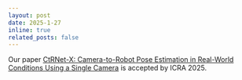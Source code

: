 ```yaml
---
layout: post
date: 2025-1-27
inline: true
related_posts: false
---
```


Our paper [CtRNet-X: Camera-to-Robot Pose Estimation in Real-World Conditions Using a Single Camera](https://arxiv.org/abs/2409.10441) is accepted by ICRA 2025.